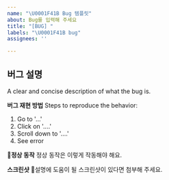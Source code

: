 ```yaml
---
name: "\U0001F41B Bug 템플릿"
about: Bug를 입력해 주세요
title: "[BUG] "
labels: "\U0001F41B bug"
assignees: ''

---
```


## 버그 설명
A clear and concise description of what the bug is.

**버그 재현 방법**
Steps to reproduce the behavior:
1. Go to '...'
2. Click on '....'
3. Scroll down to '....'
4. See error

**정상 동작**
정상 동작은 이렇게 작동해야 해요.

**스크린샷**
설명에 도움이 될 스크린샷이 있다면 첨부해 주세요.
